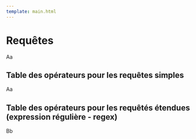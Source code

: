 ```yaml
---
template: main.html
---
```


# Requêtes

Aa

## Table des opérateurs pour les requêtes simples

Aa

## Table des opérateurs pour les requêtés étendues (expression régulière - regex)

Bb
